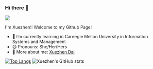 ### Hi there 👋
![](https://komarev.com/ghpvc/?username=jandaii)

<!--
**jandaii/jandaii** is a ✨ _special_ ✨ repository because its `README.md` (this file) appears on your GitHub profile.

Here are some ideas to get you started:

- 🔭 I’m currently working on ...
- 🌱 I’m currently learning ...
- 👯 I’m looking to collaborate on ...
- 🤔 I’m looking for help with ...
- 💬 Ask me about ...
- 📫 How to reach me: ...
- 😄 Pronouns: ...
- ⚡ Fun fact: ...
-->
I'm Xuezhen!! Welcome to my Github Page!
- 🌱 I’m currently learning in Carnegie Mellon University in Information Systems and Management
- 😄 Pronouns: She/Her/Hers
- 💬 More about me: [Xuezhen Dai](https://www.linkedin.com/in/xuezhen-dai/)

[![Top Langs](https://github-readme-stats.vercel.app/api/top-langs/?username=jandaii&layout=compact)](https://github.com/jandaii/github-readme-stats)
![Xuezhen's GitHub stats](https://github-readme-stats.vercel.app/api?username=jandaii&count_private=true)
